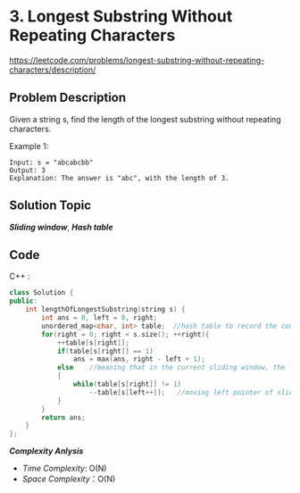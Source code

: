# 3. Longest Substring Without Repeating Characters

https://leetcode.com/problems/longest-substring-without-repeating-characters/description/

## Problem Description

Given a string s, find the length of the longest 
substring without repeating characters.

Example 1:
```
Input: s = "abcabcbb"
Output: 3
Explanation: The answer is "abc", with the length of 3.
```

## Solution Topic
***Sliding window***, ***Hash table***

## Code

C++ :

```cpp
class Solution {
public:
    int lengthOfLongestSubstring(string s) {
        int ans = 0, left = 0, right;
        unordered_map<char, int> table;  //hash table to record the count of each letter
        for(right = 0; right < s.size(); ++right){
            ++table[s[right]];
            if(table[s[right]] == 1)
                ans = max(ans, right - left + 1);
            else    //meaning that in the current sliding window, the letter s[right] is duplicated
            {        
                while(table[s[right]] != 1)
                    --table[s[left++]];   //moving left pointer of sliding window until the letter s[right] isn't duplicated
            }
        }
        return ans;
    }
};
```

**_Complexity Anlysis_**

- _Time Complexity_: O(N)
- _Space Complexity_：O(N)
